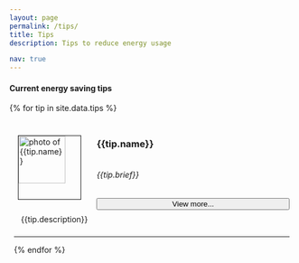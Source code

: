 ```yaml
---
layout: page
permalink: /tips/
title: Tips
description: Tips to reduce energy usage

nav: true
---
```

<script async src="{{ base.url | prepend: site.url }}/assets/js/search.js"></script>


#### Current energy saving tips

<!-- <input type="text" onkeyup="searchFunction()" class="form-control" id="mySearch" placeholder="Search for tips..."> -->


<div id="tipsWrapper">

{% for tip in site.data.tips %}

<div class="tipContainer" style="height: 200px; padding: 0.5rem">
    <div style="display:flex">
        <div style="display: flex; width: 30%; justify-content: center; align-items: center;">
            <img style="border:1px solid; float: left; width: 75%; margin-right: 20px;" src="{{ tip.image | prepend: '/assets/img/' | prepend: site.baseurl | prepend: site.url }}" alt="photo of {{tip.name}}">
        </div>
        <div style="display: flex; flex-direction: column;justify-content: center; width: 70%">
            <h3 class="tipTitle">{{tip.name}}</h3>
            <h6>{{tip.brief}}</h6>
            <button type="button" class="btn btn-default btn-sm" data-toggle="collapse" data-target="#collapse{{ tip.id }}">
            View more...
            </button>
        </div>
    </div>
    <div class="collapse" id="collapse{{ tip.id }}" style="padding: 0.5rem; margin: auto; width: 95%; position: center">
        <div class="card bg-dark text-white card-body">
        {{tip.description}}
        </div>
    </div>
    <hr>
<div>

{% endfor %}

</div>
